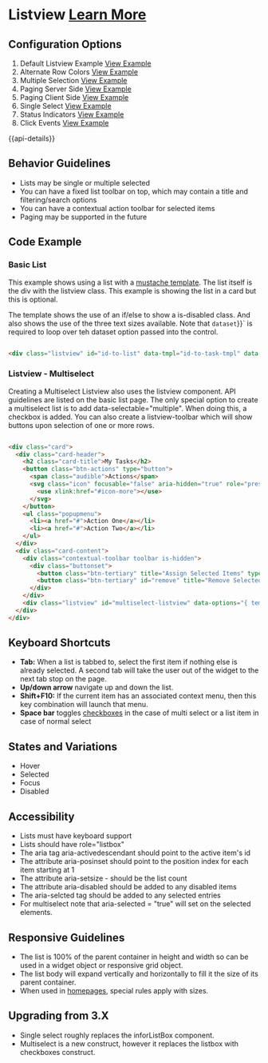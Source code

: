 
# Listview  [Learn More](#)

## Configuration Options

1. Default Listview Example [View Example]( ../components/listview/example-index)
2. Alternate Row Colors [View Example]( ../components/listview/example-alternate-row-color)
3. Multiple Selection [View Example]( ../components/listview/example-multiselect)
4. Paging Server Side [View Example]( ../components/listview/example-paging)
5. Paging Client Side [View Example]( ../components/listview/example-paging-clientside)
6. Single Select [View Example]( ../components/listview/example-singleselect.html)
7. Status Indicators [View Example]( ../components/listview/example-status)
7. Click Events [View Example]( ../components/listview/example-click-events)

{{api-details}}

## Behavior Guidelines

-   Lists may be single or multiple selected
-   You can have a fixed list toolbar on top, which may contain a title and filtering/search options
-   You can have a contextual action toolbar for selected items
-   Paging may be supported in the future

## Code Example

### Basic List

This example shows using a list with a [mustache template](https://mustache.github.io/mustache.1.html). The list itself is the div with the listview class. This example is showing the list in a card but this is optional.

The template shows the use of an if/else to show a is-disabled class. And also shows the use of the three text sizes available. Note that `dataset`}}` is required to loop over teh dataset option passed into the control.

```html

<div class="listview" id="id-to-list" data-tmpl="id-to-task-tmpl" data-dataset="array or url"></div>


```

### Listview - Multiselect

Creating a Multiselect Listview also uses the listview component. API guidelines are listed on the basic list page. The only special option to create a multiselect list is to add data-selectable="multiple". When doing this, a checkbox is added. You can also create a listview-toolbar which will show buttons upon selection of one or more rows.

```html

<div class="card">
  <div class="card-header">
    <h2 class="card-title">My Tasks</h2>
    <button class="btn-actions" type="button">
      <span class="audible">Actions</span>
      <svg class="icon" focusable="false" aria-hidden="true" role="presentation">
        <use xlink:href="#icon-more"></use>
      </svg>
    </button>
    <ul class="popupmenu">
      <li><a href="#">Action One</a></li>
      <li><a href="#">Action Two</a></li>
    </ul>
  </div>
  <div class="card-content">
    <div class="contextual-toolbar toolbar is-hidden">
      <div class="buttonset">
        <button class="btn-tertiary" title="Assign Selected Items" type="button">Assign</button>
        <button class="btn-tertiary" id="remove" title="Remove Selected Items" type="button">Remove</button>
      </div>
    </div>
    <div class="listview" id="multiselect-listview" data-options="{ template: 'multiselect-tmpl', selectable: 'multiple', dataset: 'demoTasks' }"></div>
  </div>
</div>


```

## Keyboard Shortcuts

-   **Tab:** When a list is tabbed to, select the first item if nothing else is already selected. A second tab will take the user out of the widget to the next tab stop on the page.
-   **Up/down arrow** navigate up and down the list.
-   **Shift+F10:** If the current item has an associated context menu, then this key combination will launch that menu.
- **Space bar** toggles [checkboxes](http://access.aol.com/dhtml-style-guide-working-group/#checkbox) in the case of multi select or a list item in case of normal select

## States and Variations

-   Hover
-   Selected
-   Focus
-   Disabled

## Accessibility

-   Lists must have keyboard support
-   Lists should have role="listbox"
-   The aria tag aria-activedescendant should point to the active item's id
-   The attribute aria-posinset should point to the position index for each item starting at 1
-   The attribute aria-setsize - should be the list count
-   The attribute aria-disabled should be added to any disabled items
-   The aria-selcted tag should be added to any selected entries
-   For multiselect note that aria-selected = "true" will set on the selected elements.

## Responsive Guidelines

- The list is 100% of the parent container in height and width so can be used in a widget object or responsive grid object.
- The list body will expand vertically and horizontally to fill it the size of its parent container.
- When used in [homepages]( ../components/homepage), special rules apply with sizes.

## Upgrading from 3.X

-   Single select roughly replaces the inforListBox component.
-   Multiselect is a new construct, however it replaces the listbox with checkboxes construct.
